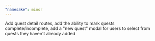 ```yaml
---
"namesake": minor
---
```


Add quest detail routes, add the ability to mark quests complete/incomplete, add a "new quest" modal for users to select from quests they haven't already added
